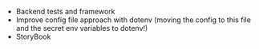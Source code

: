 *  Backend tests and framework
*  Improve config file approach with dotenv (moving the config to this file and the secret env variables to dotenv!)
*  StoryBook
